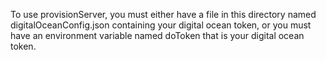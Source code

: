 To use provisionServer, you must either have a file in this directory named digitalOceanConfig.json containing your digital ocean token, or you must have an environment variable named doToken that is your digital ocean token. 
